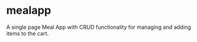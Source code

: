 # mealapp
A single page Meal App with CRUD functionality for managing and adding items to the cart.
